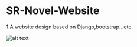 # SR-Novel-Website
1.A website design based on Django,bootstrap...etc


![alt text](https://github.com/GK67/SR-Novel-Website/SR-Novel-Website/UI/index.png)
      
